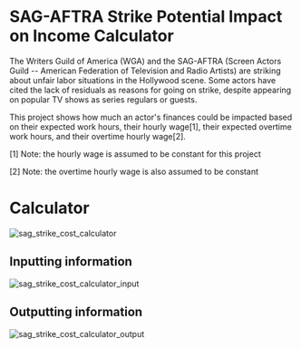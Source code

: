 # SAG-AFTRA Strike Potential Impact on Income Calculator
The Writers Guild of America (WGA) and the SAG-AFTRA (Screen Actors Guild --  American Federation of Television and Radio Artists) are striking about unfair labor situations in the Hollywood scene. Some actors have cited the lack of residuals as reasons for going on strike, despite appearing on popular TV shows as series regulars or guests.

This project shows how much an actor's finances could be impacted based on their expected work hours, their hourly wage[1], their expected overtime work hours, and their overtime hourly wage[2].

[1] Note: the hourly wage is assumed to be constant for this project

[2] Note: the overtime hourly wage is also assumed to be constant

# Calculator
![sag_strike_cost_calculator](https://github.com/casychow/sag_strike_income_impact/assets/58012214/6964415b-2d64-4ef4-8063-77cb81573cf9)

## Inputting information
![sag_strike_cost_calculator_input](https://github.com/casychow/sag_strike_income_impact/assets/58012214/c4dd211d-4693-4fa5-9f71-c5254c0a03c1)

## Outputting information
![sag_strike_cost_calculator_output](https://github.com/casychow/sag_strike_income_impact/assets/58012214/1220e11a-5b5e-47b3-9453-cc96221e6d96)
